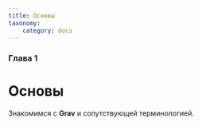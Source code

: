```yaml
---
title: Основы
taxonomy:
    category: docs
---
```


### Глава 1

# Основы

Знакомимся с **Grav** и сопутствующей терминологией.
